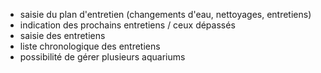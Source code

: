 - saisie du plan d'entretien (changements d'eau, nettoyages, entretiens)
- indication des prochains entretiens / ceux dépassés
- saisie des entretiens
- liste chronologique des entretiens
- possibilité de gérer plusieurs aquariums